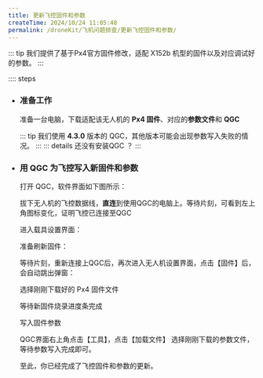 ```yaml
---
title: 更新飞控固件和参数
createTime: 2024/10/24 11:05:48
permalink: /droneKit/飞机问题排查/更新飞控固件和参数/
---
```


::: tip 我们提供了基于Px4官方固件修改，适配 X152b 机型的固件以及对应调试好的参数。
:::

:::: steps

- ### 准备工作

    准备一台电脑，下载适配该无人机的 **Px4 固件**、对应的**参数文件**和 **QGC**

    <LinkCard icon="twemoji:astonished-face" title="Px4固件（Version 1.15）" href="https://emnavi-doc-img.oss-cn-beijing.aliyuncs.com/emnavi_video/intro/hkust_nxt-dual_1_15_200imu.px4" > </LinkCard>
    <LinkCard icon="twemoji:astonished-face" title="Px4固件参数" href="https://emnavi-doc-img.oss-cn-beijing.aliyuncs.com/emnavi_video/intro/hkust_nxt_dual_1_15_200imu_v2.params" > </LinkCard>

    <!-- TODO(Derkai): 图标文件需要更改一下 -->
    ::: tip 我们使用 **4.3.0** 版本的 QGC，其他版本可能会出现参数写入失败的情况。
    ::: 
    ::: details 还没有安装QGC ？
    <LinkCard icon="twemoji:astonished-face" title="下载Linux QGC V4.3.0" href="https://github.com/mavlink/qgroundcontrol/releases/download/v4.3.0/QGroundControl.AppImage" > </LinkCard>
    <LinkCard icon="twemoji:astonished-face" title="下载Windows QGC V4.3.0" href="https://github.com/mavlink/qgroundcontrol/releases/download/v4.3.0/QGroundControl-installer.exe" > </LinkCard>
    :::

- ### 用 QGC 为飞控写入新固件和参数

    打开 QGC，软件界面如下图所示：

    <ImageCard image="https://emnavi-doc-img.oss-cn-beijing.aliyuncs.com/emnavi_assets/intro/qgc_no_connection_status.png"/>

    拔下无人机的飞控数据线，**直连**到使用QGC的电脑上。等待片刻，可看到左上角图标变化，证明飞控已连接至QGC
    <ImageCard image="https://emnavi-doc-img.oss-cn-beijing.aliyuncs.com/emnavi_assets/intro/qgc_connection_status.png"/>

    进入载具设置界面：
    <ImageCard image="https://emnavi-doc-img.oss-cn-beijing.aliyuncs.com/emnavi_assets/intro/qgc_step_1.png"/>

    准备刷新固件：
    <ImageCard image="https://emnavi-doc-img.oss-cn-beijing.aliyuncs.com/emnavi_assets/intro/qgc_step_2.png"/>

    等待片刻，重新连接上QGC后，再次进入无人机设置界面，点击【固件】后，会自动跳出弹窗：
    <ImageCard image="https://emnavi-doc-img.oss-cn-beijing.aliyuncs.com/emnavi_assets/intro/qgc_step_3.png"/>

    选择刚刚下载好的 Px4 固件文件
    <ImageCard image="https://emnavi-doc-img.oss-cn-beijing.aliyuncs.com/emnavi_assets/intro/qgc_step_4.png"/>

    等待新固件烧录进度条完成
    <ImageCard image="https://emnavi-doc-img.oss-cn-beijing.aliyuncs.com/emnavi_assets/intro/qgc_step_5.png"/>

    写入固件参数

    QGC界面右上角点击【工具】，点击【加载文件】
     <ImageCard image="https://emnavi-doc-img.oss-cn-beijing.aliyuncs.com/emnavi_assets/intro/qgc_step_26.png"/>
    选择刚刚下载的参数文件，等待参数写入完成即可。
    
    至此，你已经完成了飞控固件和参数的更新。

